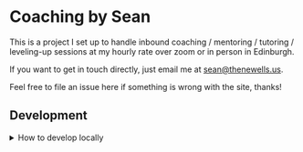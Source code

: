 # Coaching by Sean

This is a project I set up to handle inbound coaching / mentoring / tutoring / leveling-up sessions
at my hourly rate over zoom or in person in Edinburgh.

If you want to get in touch directly, just email me at <a href="mailto:sean@thenewells.us">sean@thenewells.us</a>.

Feel free to file an issue here if something is wrong with the site, thanks!

## Development

<details>

<summary>How to develop locally</summary>

If you wanna fork this for your own purposes, or make a PR, you will first need to get:

- NodeJS (recommended v18+)
- pnpm (`brew install pnpm` or equivalent)
- An adequate editor with Typescript support (Neovim / VSCode)

Once your have that software installed, `git clone ...` this repo and then run `pnpm install`.

You're all set to run `pnpm dev` to get going locally!

Inside of this project, you'll see the following folders and files:

```
/
├── public/
├── src/
│   └── pages/
│       └── index.astro
└── package.json
```

Astro looks for `.astro` or `.md` files in the `src/pages/` directory. Each page is exposed as a route based on its file name.

There's nothing special about `src/components/`, but that's where any Astro/React/Vue/Svelte/Preact components go.

Any static assets, like images, can be placed in the `public/` directory.

### 🧞 Commands

All commands are run from the root of the project, from a terminal:

| Command                | Action                                           |
| :--------------------- | :----------------------------------------------- |
| `npm install`          | Installs dependencies                            |
| `npm run dev`          | Starts local dev server at `localhost:3000`      |
| `npm run build`        | Build your production site to `./dist/`          |
| `npm run preview`      | Preview your build locally, before deploying     |
| `npm run astro ...`    | Run CLI commands like `astro add`, `astro check` |
| `npm run astro --help` | Get help using the Astro CLI                     |

### 👀 Want to learn more about Astro?

Feel free to check [the docs](https://docs.astro.build) or jump into their [Discord server](https://astro.build/chat).

</summary>
